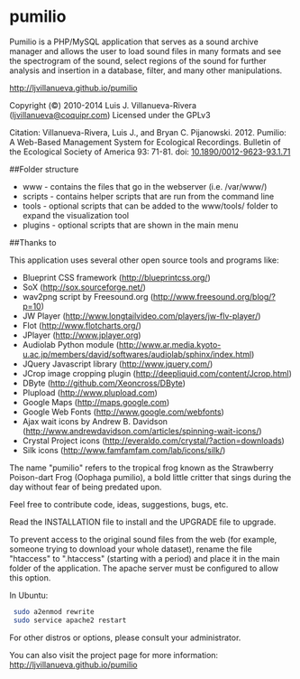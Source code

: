 pumilio
=======

Pumilio is a PHP/MySQL application that serves as a sound archive manager
 and allows the user to load sound files in many formats and see the
 spectrogram of the sound, select regions of the sound for further
 analysis and insertion in a database, filter, and many other manipulations.

http://ljvillanueva.github.io/pumilio

Copyright (©) 2010-2014 Luis J. Villanueva-Rivera (ljvillanueva@coquipr.com)
Licensed under the GPLv3

Citation: Villanueva-Rivera, Luis J., and Bryan C. Pijanowski. 2012.
 Pumilio: A Web-Based Management System for Ecological Recordings.
 Bulletin of the Ecological Society of America 93: 71-81.
 doi: [10.1890/0012-9623-93.1.71](http://dx.doi.org/10.1890/0012-9623-93.1.71)
 

##Folder structure

* www - contains the files that go in the webserver (i.e. /var/www/)
* scripts - contains helper scripts that are run from the command line
* tools - optional scripts that can be added to the www/tools/ folder to expand the visualization tool
* plugins - optional scripts that are shown in the main menu

##Thanks to

This application uses several other open source tools and programs like:

* Blueprint CSS framework (http://blueprintcss.org/)
* SoX (http://sox.sourceforge.net/)
* wav2png script by Freesound.org (http://www.freesound.org/blog/?p=10)
* JW Player (http://www.longtailvideo.com/players/jw-flv-player/)
* Flot (http://www.flotcharts.org/)
* JPlayer (http://www.jplayer.org)
* Audiolab Python module (http://www.ar.media.kyoto-u.ac.jp/members/david/softwares/audiolab/sphinx/index.html)
* JQuery Javascript library (http://www.jquery.com/)
* JCrop image cropping plugin (http://deepliquid.com/content/Jcrop.html)
* DByte (http://github.com/Xeoncross/DByte)
* Plupload (http://www.plupload.com)
* Google Maps (http://maps.google.com)
* Google Web Fonts (http://www.google.com/webfonts)
* Ajax wait icons by Andrew B. Davidson (http://www.andrewdavidson.com/articles/spinning-wait-icons/)
* Crystal Project icons (http://everaldo.com/crystal/?action=downloads)
* Silk icons (http://www.famfamfam.com/lab/icons/silk/)

The name "pumilio" refers to the tropical frog known as the Strawberry Poison-dart
 Frog (Oophaga pumilio), a bold little critter that sings during the day without
 fear of being predated upon.

Feel free to contribute code, ideas, suggestions, bugs, etc.

Read the INSTALLATION file to install and the UPGRADE file to upgrade.

To prevent access to the original sound files from the web (for example, someone trying to 
 download your whole dataset), rename the file "htaccess" to ".htaccess" (starting with a period)
 and place it in the main folder of the application.
 The apache server must be configured to allow this option. 

 In Ubuntu:
 ```bash
  sudo a2enmod rewrite
  sudo service apache2 restart
  ```
 For other distros or options, please consult your administrator.
 
You can also visit the project page for more information: 
 http://ljvillanueva.github.io/pumilio


